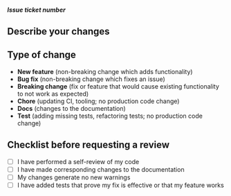##### Issue ticket number

## Describe your changes

## Type of change

- **New feature** (non-breaking change which adds functionality)
- **Bug fix** (non-breaking change which fixes an issue)
- **Breaking change** (fix or feature that would cause existing functionality to not work as expected)
- **Chore** (updating CI, tooling; no production code change)
- **Docs** (changes to the documentation)
- **Test** (adding missing tests, refactoring tests; no production code change)

## Checklist before requesting a review

- [ ] I have performed a self-review of my code
- [ ] I have made corresponding changes to the documentation
- [ ] My changes generate no new warnings
- [ ] I have added tests that prove my fix is effective or that my feature works
